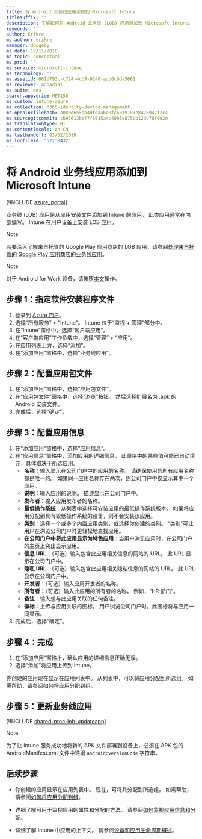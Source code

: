 ```yaml
---
title: 将 Android 业务线应用添加到 Microsoft Intune
titlesuffix: ''
description: 了解如何将 Android 业务线 (LOB) 应用添加到 Microsoft Intune。
keywords: ''
author: Erikre
ms.author: erikre
manager: dougeby
ms.date: 12/11/2018
ms.topic: conceptual
ms.prod: ''
ms.service: microsoft-intune
ms.technology: ''
ms.assetid: 061d793c-c724-4cd9-9240-adb0cbda5661
ms.reviewer: mghadial
ms.suite: ems
search.appverid: MET150
ms.custom: intune-azure
ms.collection: M365-identity-device-management
ms.openlocfilehash: a080d655aa4dfda46e0fc6019183e8425942f2c4
ms.sourcegitcommit: cb93613bef7f6015a4c4095e875cb12dd76f002e
ms.translationtype: HT
ms.contentlocale: zh-CN
ms.lasthandoff: 03/02/2019
ms.locfileid: "57238432"
---
```

# <a name="add-an-android-line-of-business-app-to-microsoft-intune"></a>将 Android 业务线应用添加到 Microsoft Intune

[!INCLUDE [azure_portal](./includes/azure_portal.md)]

业务线 (LOB) 应用是从应用安装文件添加到 Intune 的应用。 此类应用通常在内部编写。 Intune 在用户设备上安装 LOB 应用。 

> [!Note]
> 若要深入了解来自托管的 Google Play 应用商店的 LOB 应用，请参阅[处理来自托管的 Google Play 应用商店的业务线应用](apps-add-android-for-work.md?#working-with-a-line-of-business-app-from-the-managed-google-play-store)。 

> [!Note]
> 对于 Android for Work 设备，请按照[本文](https://docs.microsoft.com/intune/apps-add-android-for-work)操作。 

## <a name="step-1-specify-the-software-setup-file"></a>步骤 1：指定软件安装程序文件

1. 登录到 [Azure 门户](https://portal.azure.com)。
2. 选择“所有服务” > “Intune”。 Intune 位于“监视 + 管理”部分中。
3. 在“Intune”窗格中，选择“客户端应用”。
4. 在“客户端应用”工作负载中，选择“管理” > “应用”。
5. 在应用列表上方，选择“添加”。
6. 在“添加应用”窗格中，选择“业务线应用”。

## <a name="step-2-configure-the-app-package-file"></a>步骤 2：配置应用包文件

1. 在“添加应用”窗格中，选择“应用包文件”。
2. 在“应用包文件”窗格中，选择“浏览”按钮。 然后选择扩展名为 .apk 的 Android 安装文件。
3. 完成后，选择“确定”。


## <a name="step-3-configure-app-information"></a>步骤 3：配置应用信息

1. 在“添加应用”窗格中，选择“应用信息”。
2. 在“应用信息”窗格中，添加应用的详细信息。 此窗格中的某些值可能已自动填充，具体取决于所选应用。
    - **名称**：输入显示在公司门户中的应用的名称。 请确保使用的所有应用名称都是唯一的。 如果同一应用名称存在两次，则公司门户中仅显示其中一个应用。
    - **说明**：输入应用的说明。 描述显示在公司门户中。
    - **发布者**：输入应用发布者的名称。
    - **最低操作系统**：从列表中选择可安装应用的最低操作系统版本。 如果将应用分配到具有较低操作系统的设备，则不会安装该应用。
    - **类别**：选择一个或多个内置应用类别，或选择你创建的类别。 “类别”可让用户在浏览公司门户时更轻松地查找应用。
    - **在公司门户中将此应用显示为特色应用**：当用户浏览应用时，在公司门户的主页上突出显示应用。
    - **信息 URL**：（可选）输入包含此应用相关信息的网站的 URL。 此 URL 显示在公司门户中。
    - **隐私 URL**：（可选）输入包含此应用相关隐私信息的网站的 URL。 此 URL 显示在公司门户中。
    - **开发者**：（可选）输入应用开发者的名称。
    - **所有者**：（可选）输入此应用的所有者的名称。 例如，“HR 部门”。
    - **备注**：输入想与此应用关联的任何备注。
    - **徽标**：上传与应用关联的图标。 用户浏览公司门户时，此图标将与应用一同显示。
3. 完成后，选择“确定”。

## <a name="step-4-finish-up"></a>步骤 4：完成

1. 在“添加应用”窗格上，确认应用的详细信息正确无误。
2. 选择“添加”将应用上传到 Intune。

你创建的应用现在显示在应用列表中。 从列表中，可以将应用分配到所选组。 如需帮助，请参阅[如何将应用分配到组](apps-deploy.md)。

## <a name="step-5-update-a-line-of-business-app"></a>步骤 5：更新业务线应用

[!INCLUDE [shared-proc-lob-updateapp](./includes/shared-proc-lob-updateapp.md)]

> [!Note]
> 为了让 Intune 服务成功地将新的 APK 文件部署到设备上，必须在 APK 包的 AndroidManifest.xml 文件中递增 `android:versionCode` 字符串。

## <a name="next-steps"></a>后续步骤

- 你创建的应用显示在应用列表中。 现在，可将其分配到所选组。 如需帮助，请参阅[如何将应用分配到组](apps-deploy.md)。

- 详细了解可用于监视应用的属性和分配的方法。 请参阅[如何监视应用信息和分配](apps-monitor.md)。

- 详细了解 Intune 中应用的上下文。 请参阅[设备和应用生命周期概述](introduction-device-app-lifecycles.md)。
